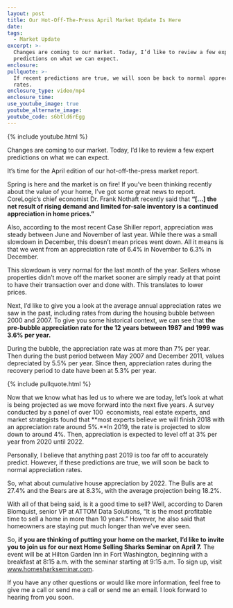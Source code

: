 ```yaml
---
layout: post
title: Our Hot-Off-The-Press April Market Update Is Here
date:
tags:
  - Market Update
excerpt: >-
  Changes are coming to our market. Today, I’d like to review a few expert
  predictions on what we can expect.
enclosure:
pullquote: >-
  If recent predictions are true, we will soon be back to normal appreciation
  rates.
enclosure_type: video/mp4
enclosure_time:
use_youtube_image: true
youtube_alternate_image:
youtube_code: s6btld6rEgg
---
```


{% include youtube.html %}

Changes are coming to our market. Today, I’d like to review a few expert predictions on what we can expect.

It’s time for the April edition of our hot-off-the-press market report.&nbsp;

Spring is here and the market is on fire! If you’ve been thinking recently about the value of your home, I’ve got some great news to report. CoreLogic’s chief economist Dr. Frank Nothaft recently said that **“[...] the net result of rising demand and limited for-sale inventory is a continued appreciation in home prices.”**&nbsp;

Also, according to the most recent Case Shiller report, appreciation was steady between June and November of last year. While there was a small slowdown in December, this doesn’t mean prices went down. All it means is that we went from an appreciation rate of 6.4% in November to 6.3% in December.&nbsp;

This slowdown is very normal for the last month of the year. Sellers whose properties didn’t move off the market sooner are simply ready at that point to have their transaction over and done with. This translates to lower prices.&nbsp;

Next, I’d like to give you a look at the average annual appreciation rates we saw in the past, including rates from during the housing bubble between 2000 and 2007. To give you some historical context, we can see that **the pre-bubble appreciation rate for the 12 years between 1987 and 1999 was 3.6% per year.**&nbsp;

During the bubble, the appreciation rate was at more than 7% per year. Then during the bust period between May 2007 and December 2011, values depreciated by 5.5% per year. Since then, appreciation rates during the recovery period to date have been at 5.3% per year.

{% include pullquote.html %}

Now that we know what has led us to where we are today, let’s look at what is being projected as we move forward into the next five years. A survey conducted by a panel of over 100 &nbsp;economists, real estate experts, and market strategists found that **most experts believe we will finish 2018 with an appreciation rate around 5%.**In 2019, the rate is projected to slow down to around 4%. Then, appreciation is expected to level off at 3% per year from 2020 until 2022.&nbsp;

Personally, I believe that anything past 2019 is too far off to accurately predict. However, if these predictions are true, we will soon be back to normal appreciation rates.

So, what about cumulative house appreciation by 2022. The Bulls are at 27.4% and the Bears are at 8.3%, with the average projection being 18.2%.&nbsp;

With all of that being said, is it a good time to sell? Well, according to Daren Blomquist, senior VP at ATTOM Data Solutions, “It is the most profitable time to sell a home in more than 10 years.” However, he also said that homeowners are staying put much longer than we’ve ever seen.&nbsp;

So, **if you are thinking of putting your home on the market, I’d like to invite you to join us for our next Home Selling Sharks Seminar on April 7.** The event will be at Hilton Garden Inn in Fort Washington, beginning with a breakfast at 8:15 a.m. with the seminar starting at 9:15 a.m. To sign up, visit www.homesharkseminar.com.&nbsp;

If you have any other questions or would like more information, feel free to give me a call or send me a call or send me an email. I look forward to hearing from you soon.<br>&nbsp;